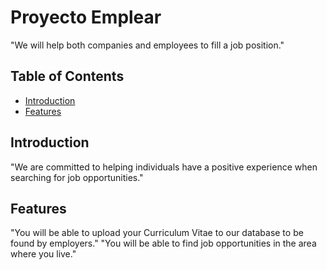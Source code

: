 # Proyecto Emplear

"We will help both companies and employees to fill a job position."

## Table of Contents

- [Introduction](#introduction)
- [Features](#features)

## Introduction

"We are committed to helping individuals have a positive experience when searching for job opportunities."

## Features

"You will be able to upload your Curriculum Vitae to our database to be found by employers."
"You will be able to find job opportunities in the area where you live."